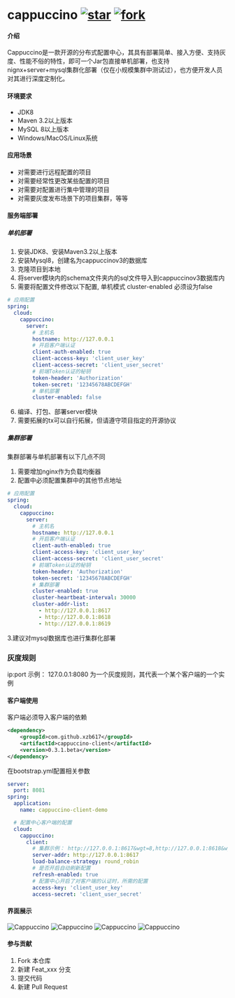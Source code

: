 # cappuccino <a href='https://gitee.com/xu_zhibin/cappuccino/stargazers'><img src='https://gitee.com/xu_zhibin/cappuccino/badge/star.svg?theme=white' alt='star'></img></a> <a href='https://gitee.com/xu_zhibin/cappuccino/members'><img src='https://gitee.com/xu_zhibin/cappuccino/badge/fork.svg?theme=dark' alt='fork'></img></a>

#### 介绍
Cappuccino是一款开源的分布式配置中心，其具有部署简单、接入方便、支持灰度、性能不俗的特性，即可一个Jar包直接单机部署，也支持nignx+server+mysql集群化部署（仅在小规模集群中测试过），也方便开发人员对其进行深度定制化。

#### 环境要求
- JDK8
- Maven 3.2以上版本
- MySQL 8以上版本
- Windows/MacOS/Linux系统

#### 应用场景
- 对需要进行远程配置的项目
- 对需要经常性更改某些配置的项目
- 对需要对配置进行集中管理的项目
- 对需要灰度发布场景下的项目集群，等等


#### 服务端部署
##### 单机部署
1.  安装JDK8、安装Maven3.2以上版本
2.  安装Mysql8，创建名为cappuccinov3的数据库
3.  克隆项目到本地
4.  将server模块内的schema文件夹内的sql文件导入到cappuccinov3数据库内
5.  需要将配置文件修改以下配置, 单机模式 cluster-enabled 必须设为false
~~~yaml
# 应用配置
spring:
  cloud:
    cappuccino:
      server:
        # 主机名
        hostname: http://127.0.0.1
        # 开启客户端认证
        client-auth-enabled: true
        client-access-key: 'client_user_key'
        client-access-secret: 'client_user_secret'
        # 前端Token认证的秘钥
        token-header: 'Authorization'
        token-secret: '12345678ABCDEFGH'
        # 单机部署
        cluster-enabled: false
~~~
6.  编译、打包、部署server模块
7.  需要拓展的tx可以自行拓展，但请遵守项目指定的开源协议


##### 集群部署
集群部署与单机部署有以下几点不同
1.  需要增加nginx作为负载均衡器
2.  配置中必须配置集群中的其他节点地址
~~~yaml
# 应用配置
spring:
  cloud:
    cappuccino:
      server:
        # 主机名
        hostname: http://127.0.0.1
        # 开启客户端认证
        client-auth-enabled: true
        client-access-key: 'client_user_key'
        client-access-secret: 'client_user_secret'
        # 前端Token认证的秘钥
        token-header: 'Authorization'
        token-secret: '12345678ABCDEFGH'
        # 集群部署
        cluster-enabled: true
        cluster-heartbeat-interval: 30000
        cluster-addr-list:
          - http://127.0.0.1:8617
          - http://127.0.0.1:8618
          - http://127.0.0.1:8619
~~~
3.建议对mysql数据库也进行集群化部署

### 灰度规则
ip:port
示例： 127.0.0.1:8080 为一个灰度规则，其代表一个某个客户端的一个实例

#### 客户端使用
客户端必须导入客户端的依赖
~~~xml
<dependency>
    <groupId>com.github.xzb617</groupId>
    <artifactId>cappuccino-client</artifactId>
    <version>0.3.1.beta</version>
</dependency>
~~~
在bootstrap.yml配置相关参数
~~~yaml
server:
  port: 8081
spring:
  application:
    name: cappuccino-client-demo

  # 配置中心客户端的配置
  cloud:
    cappuccino:
      client:
        # 集群示例： http://127.0.0.1:8617&wgt=8,http://127.0.0.1:8618&wgt=1,http://127.0.0.1:8619&wgt=1
        server-addr: http://127.0.0.1:8617
        load-balance-strategy: round_robin
        # 是否开启自动刷新配置
        refresh-enabled: true
        # 配置中心开启了对客户端的认证时，所需的配置
        access-key: 'client_user_key'
        access-secret: 'client_user_secret'
~~~

#### 界面展示
![Cappuccino](https://gitee.com/xu_zhibin/cappuccino/raw/master/docs/1.png)
![Cappuccino](https://gitee.com/xu_zhibin/cappuccino/raw/master/docs/2.png)
![Cappuccino](https://gitee.com/xu_zhibin/cappuccino/raw/master/docs/3.png)
![Cappuccino](https://gitee.com/xu_zhibin/cappuccino/raw/master/docs/4.png)


#### 参与贡献
1.  Fork 本仓库
2.  新建 Feat_xxx 分支
3.  提交代码
4.  新建 Pull Request

